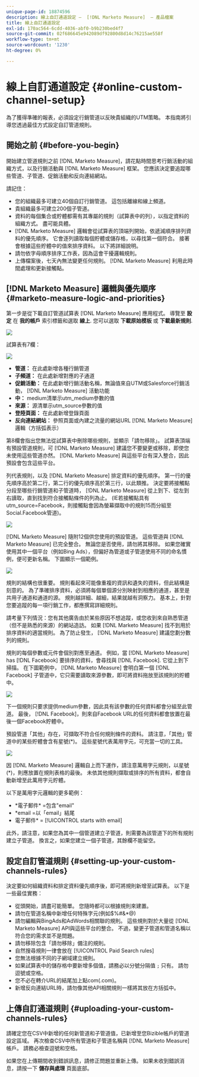 ```yaml
---
unique-page-id: 18874596
description: 線上自訂通道設定 —  [!DNL Marketo Measure]  — 產品檔案
title: 線上自訂通道設定
exl-id: 170ac564-6cdd-4036-abf0-b9b230bed4f7
source-git-commit: 02f686645e942089df92800d8d14c76215ae558f
workflow-type: tm+mt
source-wordcount: '1230'
ht-degree: 0%

---
```


# 線上自訂通道設定 {#online-custom-channel-setup}

為了獲得準確的報表，必須設定行銷管道以反映貴組織的UTM策略。 本指南將引導您透過最佳方式設定自訂管道規則。

## 開始之前 {#before-you-begin}

開始建立管道規則之前 [!DNL Marketo Measure]，請花點時間思考行銷活動的組織方式，以及行銷活動與 [!DNL Marketo Measure] 框架。 您應該決定要追蹤哪些管道、子管道、促銷活動和反向連結網站。

請記住：

* 您的組織最多可建立40個自訂行銷管道。 這包括離線和線上頻道。
* 貴組織最多可建立200個子管道。
* 資料的每個集合或貯體都需有其專屬的規則（試算表中的列），以指定資料的組織方式。 盡可能具體。
* [!DNL Marketo Measure] 邏輯會從試算表的頂端列開始，依遞減順序排列資料的優先順序。 它會逐列讀取每個貯體或儲存格，以尋找第一個符合。 接著會根據這些貯體中的值來排序資料。 以下將詳細說明。
* 請勿依字母順序排序工作表，因為這會干擾邏輯規則。
* 上傳檔案後，七天內無法變更任何規則。 [!DNL Marketo Measure] 利用此時間處理和更新接觸點。

## [!DNL Marketo Measure] 邏輯與優先順序 {#marketo-measure-logic-and-priorities}

第一步是從下載自訂管道試算表 [!DNL Marketo Measure] 應用程式。 導覽至 **設定** 在 **我的帳戶** 索引標籤和選取 **線上**. 您可以選取 **下載原始模板** 或 **下載最新規則**.

![](assets/1.png)

試算表有7欄：

![](assets/2.png)

* **管道：** 在此處新增各種行銷管道
* **子頻道：** 在此處新增對應的子通道
* **促銷活動：** 在此處新增行銷活動名稱，無論值來自UTM或Salesforce行銷活動， [!DNL Marketo Measure] 活動功能
* **中：** medium清單示utm_medium參數的值
* **來源：** 源清單示utm_source參數的值
* **登陸頁面：** 在此處新增登錄頁面
* **反向連結網站：** 參照頁面或內建之流量的網站URL [!DNL Marketo Measure] 邏輯（方括弧表示）

第8欄會指出您無法從試算表中刪除哪些規則，並顯示「請勿移除」。 試算表頂端有預設管道規則，可 [!DNL Marketo Measure] 建議您不要變更或移除，即使您未使用這些管道亦然。 [!DNL Marketo Measure] 與這些平台有深入整合，因此預設會包含這些平台。

列代表規則，以及 [!DNL Marketo Measure] 排定資料的優先順序。 第一行的優先順序高於第二行，第二行的優先順序高於第三行，以此類推。 決定要將接觸點分段至哪些行銷管道和子管道時， [!DNL Marketo Measure] 從上到下、從左到右讀取，直到找到符合接觸點條件的列為止。 (IE若接觸點具有utm_source=Facebook，則接觸點會因為螢幕擷取中的規則15而分組至Social.Facebook管道)。

![](assets/3.png)

[!DNL Marketo Measure] 隨附12個供您使用的預設管道。 這些管道與 [!DNL Marketo Measure] 已完全整合。 無論您是否使用，請勿將其移除。 如果您確實使用其中一個平台（例如Bing Ads），但偏好為管道或子管道使用不同的命名慣例，便可更新名稱。 下圖顯示一個範例。

![](assets/4.png)

規則的結構也很重要。 規則看起來可能像重複的資訊和遺失的資料，但此結構是刻意的。 為了準確排序資料，必須將每個單個源分別映射到相應的通道，甚至是共用子通道和通道的源。 規則越詳細、越細，結果就越有洞察力。 基本上，針對您要追蹤的每一項行銷工作，都應撰寫詳細規則。

請考量下列情況：您有其他廣告由於某些原因不想追蹤，或您收到來自熟悉管道（但不是熟悉的來源）的網站造訪。 如果 [!DNL Marketo Measure] 找不到用於排序資料的適當規則。 為了防止發生， [!DNL Marketo Measure] 建議您劃分數列的規則。

規則的每個參數或元件會個別對應至通道。 例如，當 [!DNL Marketo Measure] has [!DNL Facebook] 要排序的資料，會尋找與 [!DNL Facebook]. 它從上到下掃描。 在下圖範例中， [!DNL Marketo Measure] 會明白第一個 [!DNL Facebook] 子管道中，它只需要讀取來源參數，即可將資料拖放至該規則的貯體中。

![](assets/5.png)

下一個規則只要求提供medium參數，因此具有該參數的任何資料都會分組至此管道。 最後， [!DNL Facebook]，則來自Facebook URL的任何資料都會放置在最後一個Facebook貯體中。

預設管道「其他」存在，可擷取不符合任何規則條件的資料。 請注意，「其他」管道中的某些貯體會含有星號(&#42;)。 這些星號代表萬用字元，可充當一切的工具。

![](assets/6.png)

因 [!DNL Marketo Measure] 邏輯自上而下運作，請注意萬用字元規則，以星號(&#42;)，則應放置在規則表格的最後。 未依其他規則擷取或排序的所有資料，都會自動新增至此萬用字元貯體。

以下是萬用字元邏輯的更多範例：

* &#42;電子郵件&#42; =包含&quot;email&quot;
* &#42;email =以「email」結尾
* 電子郵件&#42; = [!UICONTROL starts with email]

此外，請注意，如果您為其中一個管道建立子管道，則需要為該管道下的所有規則建立子管道。 換言之，如果您建立一個子管道，其餘欄不能留空。

## 設定自訂管道規則 {#setting-up-your-custom-channels-rules}

決定要如何組織資料和排定資料優先順序後，即可將規則新增至試算表。 以下是一些最佳實務：

* 從頭開始，請盡可能簡單。 您隨時都可以根據規則來建置。
* 請勿在管道名稱中新增任何特殊字元(例如$%#&amp;&#42;@)
* 請勿編輯與BingAds和AdWords相關聯的規則。 這些規則對於大量從 [!DNL Marketo Measure] API與這些平台的整合。 不過，變更子管道和管道名稱以符合您的需求並不是問題。
* 請勿移除包含「請勿移除」備注的規則。
* 自然搜尋規則一律會放在 [!UICONTROL Paid Search rules]
* 您無法根據不同的子網域建立規則。
* 如果試算表中的儲存格中要新增多個值，請務必以分號分隔值 `;` 只有。 請勿逗號或空格。
* 您不必在轉介URL的結尾加上點com(.com)。
* 新增反向連結URL時，請勿像其他API相關規則一樣將其放在方括弧中。

## 上傳自訂通道規則 {#uploading-your-custom-channels-rules}

請確定您在CSV中新增的任何新管道和子管道值，已新增至您Bizible帳戶的管道設定區域。 再次檢查CSV中所有管道和子管道名稱與 [!DNL Marketo Measure] 帳戶。 請務必檢查逗號和空格。

如果您在上傳期間收到錯誤訊息，請修正問題並重新上傳。 如果未收到錯誤消息，請按一下 **儲存與處理** 頁面底部。
